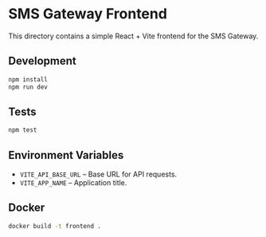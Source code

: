 # SMS Gateway Frontend

This directory contains a simple React + Vite frontend for the SMS Gateway.

## Development

```bash
npm install
npm run dev
```

## Tests

```bash
npm test
```

## Environment Variables

- `VITE_API_BASE_URL` – Base URL for API requests.
- `VITE_APP_NAME` – Application title.

## Docker

```bash
docker build -t frontend .
```
